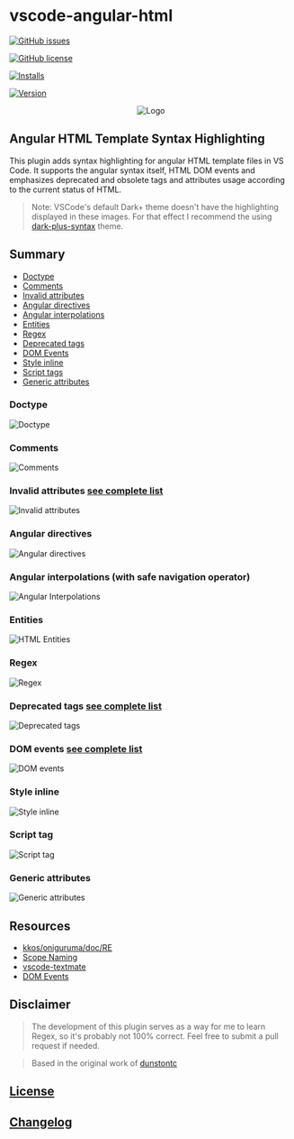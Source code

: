 # vscode-angular-html

[![GitHub issues](https://img.shields.io/github/issues/ghaschel/vscode-angular-html.svg)](https://github.com/ghaschel/vscode-angular-syntax/issues)

[![GitHub license](https://img.shields.io/badge/license-MIT-blue.svg)](https://github.com/ghaschel/vscode-angular-html/blob/master/LICENSE)

[![Installs](https://vsmarketplacebadge.apphb.com/installs-short/ghaschel.vscode-angular-html.svg?style=flat&color=blue)](https://marketplace.visualstudio.com/items?itemName=ghaschel.vscode-angular-html)

[![Version](https://vsmarketplacebadge.apphb.com/version-short/ghaschel.vscode-angular-html.svg?style=flat&color=blue)](https://marketplace.visualstudio.com/items?itemName=ghaschel.vscode-angular-html)

<div align="center">
    <img src="https://raw.githubusercontent.com/ghaschel/vscode-angular-html/master/assets/angular-html.png" title="vscode-angular-html" alt="Logo" />
</div>

## Angular HTML Template Syntax Highlighting

This plugin adds syntax highlighting for angular HTML template files in VS Code. It supports the angular syntax itself, HTML DOM events and emphasizes deprecated and obsolete tags and attributes usage according to the current status of HTML.

> Note: VSCode's default Dark+ theme doesn't have the highlighting displayed in these images. For that effect I recommend the using [dark-plus-syntax](https://github.com/dunstontc/dark-plus-syntax/) theme.

## Summary

- [Doctype](#doctype)
- [Comments](#comments)
- [Invalid attributes](#invalid-attributes)
- [Angular directives](#angular-directives)
- [Angular interpolations](#angular-interpolations)
- [Entities](#html-entities)
- [Regex](#regex)
- [Deprecated tags](#deprecated-tags)
- [DOM Events](#dom-events)
- [Style inline](#style-inline)
- [Script tags](#script-tags)
- [Generic attributes](#generic-attributes)

### Doctype

<span name="doctype"></span>

<img src="https://raw.githubusercontent.com/ghaschel/vscode-angular-html/master/assets/doctype.png" title="vscode-angular-html" alt="Doctype" />

### Comments

<span name="comments"></span>

<img src="https://raw.githubusercontent.com/ghaschel/vscode-angular-html/master/assets/comments.png" title="vscode-angular-html" alt="Comments" />

### Invalid attributes [see complete list](DEPRECATED-ATTRIBUTES.md)

<span name="invalid-attributes"></span>

<img src="https://raw.githubusercontent.com/ghaschel/vscode-angular-html/master/assets/invalid-attributes.png" title="Invalid attributes" alt="Invalid attributes" />

### Angular directives

<span name="angular-directives"></span>

<img src="https://raw.githubusercontent.com/ghaschel/vscode-angular-html/master/assets/angular-directives.png" title="Angular directives" alt="Angular directives" />

### Angular interpolations (with safe navigation operator)

<span name="angular-interpolations"></span>

<img src="https://raw.githubusercontent.com/ghaschel/vscode-angular-html/master/assets/angular-interpolations.png" title="Angular Interpolations" alt="Angular Interpolations" />

### Entities

<span name="html-entities"></span>

<img src="https://raw.githubusercontent.com/ghaschel/vscode-angular-html/master/assets/html-entities.png" title="HTML Entities" alt="HTML Entities" />

### Regex

<span name="regex"></span>

<img src="https://raw.githubusercontent.com/ghaschel/vscode-angular-html/master/assets/regex.png" title="vscode-angular-html" alt="Regex" />

### Deprecated tags [see complete list](DEPRECATED-TAGS.md)

<span name="deprecated-tags"></span>

<img src="https://raw.githubusercontent.com/ghaschel/vscode-angular-html/master/assets/deprecated-tags.png" title="Deprecated tags" alt="Deprecated tags" />

### DOM events [see complete list](DOM-EVENTS.md)

<span name="dom-events"></span>

<img src="https://raw.githubusercontent.com/ghaschel/vscode-angular-html/master/assets/dom-events.png" title="DOM events" alt="DOM events" />

### Style inline

<span name="style-inline"></span>

<img src="https://raw.githubusercontent.com/ghaschel/vscode-angular-html/master/assets/style-inline.png" title="Style inline" alt="Style inline" />

### Script tag

<span name="script-tags"></span>

<img src="https://raw.githubusercontent.com/ghaschel/vscode-angular-html/master/assets/script-tag.png" title="Script tags" alt="Script tag" />

### Generic attributes

<span name="generic-attributes"></span>

<img src="https://raw.githubusercontent.com/ghaschel/vscode-angular-html/master/assets/generic-attributes.png" title="Generic attributes" alt="Generic attributes" />

## Resources

- [kkos/oniguruma/doc/RE](https://github.com/kkos/oniguruma/blob/master/doc/RE)
- [Scope Naming](https://www.sublimetext.com/docs/3/scope_naming.html)
- [vscode-textmate](https://github.com/Microsoft/vscode-textmate)
- [DOM Events](https://en.wikipedia.org/wiki/DOM_events)

## Disclaimer

> The development of this plugin serves as a way for me to learn Regex, so it's probably not 100% correct. Feel free to submit a pull request if needed.

> Based in the original work of [dunstontc](https://github.com/dunstontc/vscode-angular-syntax)

## [License](https://github.com/ghaschel/vscode-angular-html/blob/master/LICENSE)

## [Changelog](CHANGELOG.md)
